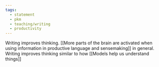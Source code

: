 ```yaml
---
tags:
  - statement
  - pkm
  - teaching/writing
  - productivity
---
```

Writing improves thinking. [[More parts of the brain are activated when using information in productive language and sensemaking]] in general. Writing improves thinking similar to how [[Models help us understand things]]